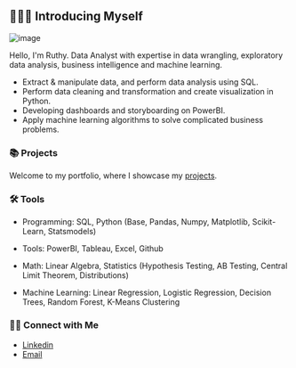 ## 🙋🏻‍♀️ Introducing Myself

![image](https://github.com/user-attachments/assets/3a10531e-08c1-483b-a58d-052a98c7cfa2)



Hello, I'm Ruthy. Data Analyst with expertise in data wrangling, exploratory data analysis, business intelligence and machine learning. 

- Extract & manipulate data, and perform data analysis using SQL.
- Perform data cleaning and transformation and create visualization in Python.
- Developing dashboards and storyboarding on PowerBI.
- Apply machine learning algorithms to solve complicated business problems.

### 📚 Projects

Welcome to my portfolio, where I showcase my [projects](https://github.com/RuthyYao/portfolio-guide/blob/main/README.md).

### 🛠️ Tools

- Programming: SQL, Python (Base, Pandas, Numpy, Matplotlib, Scikit-Learn, Statsmodels)

- Tools: PowerBI, Tableau, Excel, Github

- Math: Linear Algebra, Statistics (Hypothesis Testing, AB Testing, Central Limit Theorem, Distributions)

- Machine Learning: Linear Regression, Logistic Regression, Decision Trees, Random Forest, K-Means Clustering

### 👋🏻 Connect with Me

- [Linkedin](https://www.linkedin.com/in/ruthy-yao-b3258b25/)
- [Email](zejia.yao@gmail.com)
